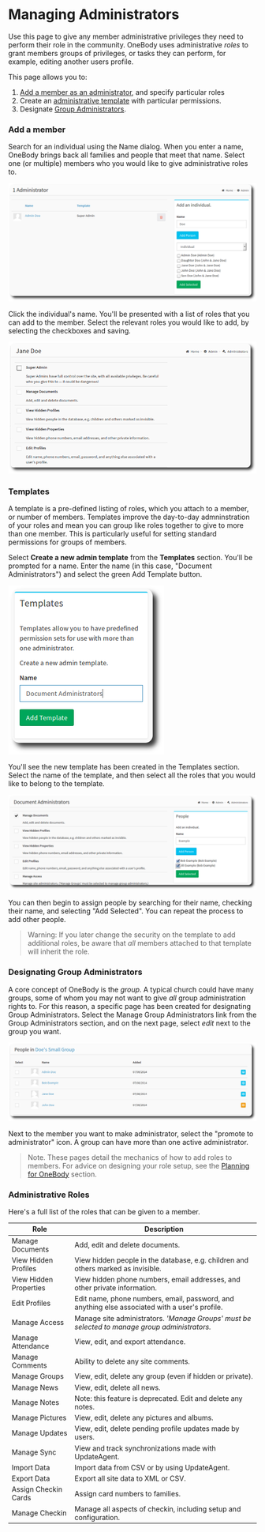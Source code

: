 # Managing Administrators

Use this page to give any member administrative privileges they need to perform their role in the community. OneBody uses administrative *roles* to grant members groups of privileges, or tasks they can perform, for example, editing another users profile.


This page allows you to:

1. [Add a member as an administrator](/administration/managing_admins.html#add-a-member), and specify particular roles
2. Create an [administrative template](http://localhost:8004/administration/managing_admins.html#templates) with particular permissions.
3. Designate [Group Administrators](administration/managing_admins.html#designating-group-administrators).

### Add a member
Search for an individual using the Name dialog. When you enter a name, OneBody brings back all families and people that meet that name. Select one (or multiple) members who you would like to give administrative roles to.

![Searching for an Administrator](/img/admin/managing-admins-1.png)

Click the individual's name. You'll be presented with a list of roles that you can add to the member. Select the relevant roles you would like to add, by selecting the checkboxes and saving.

![Adding an Administrator](/img/admin/managing-admins-2.png)

### Templates

A template is a pre-defined listing of roles, which you attach to a member, or number of members. Templates improve the day-to-day admninstration of your roles and mean you can group like roles together to give to more than one member. This is particularly useful for setting standard permissions for groups of members.

Select **Create a new admin template** from the **Templates** section. You'll be prompted for a name. Enter the name (in this case, "Document Administrators") and select the green Add Template button.

![Adding a Template](/img/admin/managing-admins-3.png)

You'll see the new template has been created in the Templates section. Select the name of the template, and then select all the roles that you would like to belong to the template.

![Adding a user to a Template](/img/admin/managing-admins-4.png)

You can then begin to assign people by searching for their name, checking their name, and selecting "Add Selected". You can repeat the process to add other people.

> Warning: If you later change the security on the template to add  additional roles, be aware that *all* members attached to that template will inherit the role.

### Designating Group Administrators

A core concept of OneBody is the *group*. A typical church could have many groups, some of whom you may not want to give *all* group administration rights to. For this reason, a specific page has been created for designating Group Administrators. Select the Manage Group Administrators link from the Group Administrators section, and on the next page, select *edit* next to the group you want.


![Adding a Group Administrator ](/img/admin/managing-admins-5.png)

Next to the member you want to make administrator, select the "promote to administrator" icon. A group can have more than one active administrator.

> Note. These pages detail the mechanics of how to add roles to members. For advice on designing your role setup, see the [Planning for OneBody](/planning_for_installation/README.html) section.

### Administrative Roles

Here's a full list of the roles that can be given to a member.

| Role | Description |
| -- | -- |
| Manage Documents | Add, edit and delete documents. |
| View Hidden Profiles | View hidden people in the database, e.g. children and others marked as invisible. |
| View Hidden Properties | View hidden phone numbers, email addresses, and other private information. |
| Edit Profiles | Edit name, phone numbers, email, password, and anything else associated with a user's profile. |
| Manage Access | Manage site administrators. *'Manage Groups' must be selected to manage group administrators.*|
| Manage Attendance | View, edit, and export attendance. |
| Manage Comments |Ability to delete any site comments. |
| Manage Groups | View, edit, delete any group (even if hidden or private). |
| Manage News | View, edit, delete all news. |
| Manage Notes | Note: this feature is deprecated. Edit and delete any notes. |
| Manage Pictures | View, edit, delete any pictures and albums. |
| Manage Updates | View, edit, delete pending profile updates made by users. |
| Manage Sync | View and track synchronizations made with UpdateAgent. |
| Import Data | Import data from CSV or by using UpdateAgent. |
| Export Data | Export all site data to XML or CSV. |
| Assign Checkin Cards | Assign card numbers to families. |
| Manage Checkin | Manage all aspects of checkin, including setup and configuration. |





